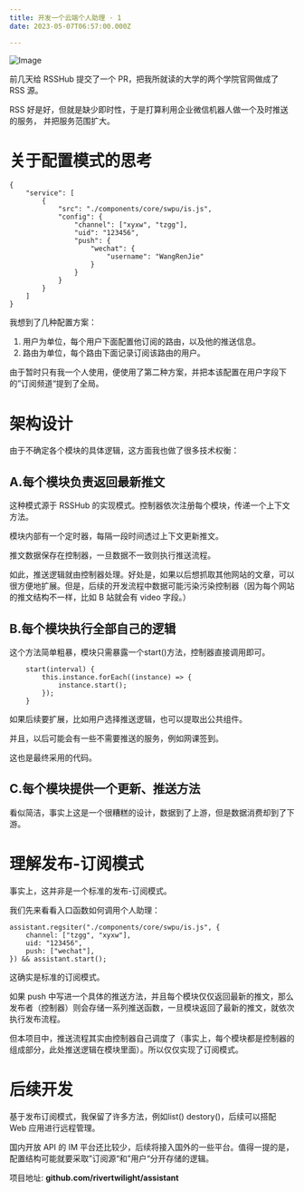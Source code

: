 ```yaml
---
title: 开发一个云端个人助理 · 1
date: 2023-05-07T06:57:00.000Z

---
```



![Image](../public/image/post/1664886373805-ba21e207-cf9d-4656-b3cd-f7c5eac42ac1.png)

前几天给 RSSHub 提交了一个 PR，把我所就读的大学的两个学院官网做成了 RSS 源。

RSS 好是好，但就是缺少即时性，于是打算利用企业微信机器人做一个及时推送的服务， 并把服务范围扩大。

# 关于配置模式的思考

```plain text
{
	"service": [
		{
			"src": "./components/core/swpu/is.js",
			"config": {
				"channel": ["xyxw", "tzgg"],
				"uid": "123456",
				"push": {
					"wechat": {
						"username": "WangRenJie"
					}
				}
			}
		}
	]
}

```

我想到了几种配置方案：

1. 用户为单位，每个用户下面配置他订阅的路由，以及他的推送信息。
2. 路由为单位，每个路由下面记录订阅该路由的用户。

由于暂时只有我一个人使用，便使用了第二种方案，并把本该配置在用户字段下的”订阅频道“提到了全局。

# 架构设计

由于不确定各个模块的具体逻辑，这方面我也做了很多技术权衡：

## A.每个模块负责返回最新推文

这种模式源于 RSSHub 的实现模式。控制器依次注册每个模块，传递一个上下文方法。

模块内部有一个定时器，每隔一段时间透过上下文更新推文。

推文数据保存在控制器，一旦数据不一致则执行推送流程。

如此，推送逻辑就由控制器处理。好处是，如果以后想抓取其他网站的文章，可以很方便地扩展。但是，后续的开发流程中数据可能污染污染控制器（因为每个网站的推文结构不一样，比如 B 站就会有 video 字段。）

## B.每个模块执行全部自己的逻辑

这个方法简单粗暴，模块只需暴露一个start()方法，控制器直接调用即可。

```plain text
	start(interval) {
        this.instance.forEach((instance) => {
			instance.start();
		});
	}

```

如果后续要扩展，比如用户选择推送逻辑，也可以提取出公共组件。

并且，以后可能会有一些不需要推送的服务，例如网课签到。

这也是最终采用的代码。

## C.每个模块提供一个更新、推送方法

看似简洁，事实上这是一个很糟糕的设计，数据到了上游，但是数据消费却到了下游。

# 理解发布-订阅模式

事实上，这并非是一个标准的发布-订阅模式。

我们先来看看入口函数如何调用个人助理：

```plain text
assistant.regsiter("./components/core/swpu/is.js", {
	channel: ["tzgg", "xyxw"],
	uid: "123456",
	push: ["wechat"],
}) && assistant.start();

```

这确实是标准的订阅模式。

如果 push 中写进一个具体的推送方法，并且每个模块仅仅返回最新的推文，那么发布者（控制器）则会存储一系列推送函数，一旦模块返回了最新的推文，就依次执行发布流程。

但本项目中，推送流程其实由控制器自己调度了（事实上，每个模块都是控制器的组成部分，此处推送逻辑在模块里面）。所以仅仅实现了订阅模式。

# 后续开发

基于发布订阅模式，我保留了许多方法，例如list() destory()，后续可以搭配 Web 应用进行远程管理。

国内开放 API 的 IM 平台还比较少，后续将接入国外的一些平台。值得一提的是，配置结构可能就要采取”订阅源“和”用户“分开存储的逻辑。

项目地址: **github.com/rivertwilight/assistant**
